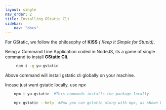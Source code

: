 ```yaml
---
layout: single
nav_order: 2
title: Installing GStatic Cli
sidebar:
    nav: "docs"
---
```




For GStatic, we follow the philosophy of **KISS** *( Keep It Simple for Stupid)*.

Being a Command Line Application coded in NodeJS, its a game of single command to install **GStatic Cli**.
```bash 
     npm i -g yu-gstatic 
```
Above command will install gstatic cli globally on your machine.

Incase just want gstatic locally, use *npx*
```bash
    npm i yu-gstatic  #This commands installs the package locally

    npx gstatic --help  #Now you can gstatic along with npx, as shown here
```    




